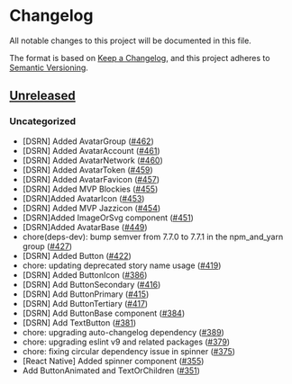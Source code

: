 # Changelog

All notable changes to this project will be documented in this file.

The format is based on [Keep a Changelog](https://keepachangelog.com/en/1.0.0/),
and this project adheres to [Semantic Versioning](https://semver.org/spec/v2.0.0.html).

## [Unreleased]

### Uncategorized

- [DSRN] Added AvatarGroup ([#462](https://github.com/MetaMask/metamask-design-system/pull/462))
- [DSRN] Added AvatarAccount ([#461](https://github.com/MetaMask/metamask-design-system/pull/461))
- [DSRN] Added AvatarNetwork ([#460](https://github.com/MetaMask/metamask-design-system/pull/460))
- [DSRN] Added AvatarToken ([#459](https://github.com/MetaMask/metamask-design-system/pull/459))
- [DSRN] Added AvatarFavicon ([#457](https://github.com/MetaMask/metamask-design-system/pull/457))
- [DSRN] Added MVP Blockies ([#455](https://github.com/MetaMask/metamask-design-system/pull/455))
- [DSRN]Added AvatarIcon ([#453](https://github.com/MetaMask/metamask-design-system/pull/453))
- [DSRN] Added MVP Jazzicon ([#454](https://github.com/MetaMask/metamask-design-system/pull/454))
- [DSRN]Added ImageOrSvg component ([#451](https://github.com/MetaMask/metamask-design-system/pull/451))
- [DSRN]Added AvatarBase ([#449](https://github.com/MetaMask/metamask-design-system/pull/449))
- chore(deps-dev): bump semver from 7.7.0 to 7.7.1 in the npm_and_yarn group ([#427](https://github.com/MetaMask/metamask-design-system/pull/427))
- [DSRN] Added Button ([#422](https://github.com/MetaMask/metamask-design-system/pull/422))
- chore: updating deprecated story name usage ([#419](https://github.com/MetaMask/metamask-design-system/pull/419))
- [DSRN] Added ButtonIcon ([#386](https://github.com/MetaMask/metamask-design-system/pull/386))
- [DSRN] Add ButtonSecondary ([#416](https://github.com/MetaMask/metamask-design-system/pull/416))
- [DSRN] Add ButtonPrimary ([#415](https://github.com/MetaMask/metamask-design-system/pull/415))
- [DSRN] Add ButtonTertiary ([#417](https://github.com/MetaMask/metamask-design-system/pull/417))
- [DSRN] Add ButtonBase component ([#384](https://github.com/MetaMask/metamask-design-system/pull/384))
- [DSRN] Add TextButton ([#381](https://github.com/MetaMask/metamask-design-system/pull/381))
- chore: upgrading auto-changelog dependency ([#389](https://github.com/MetaMask/metamask-design-system/pull/389))
- chore: upgrading eslint v9 and related packages ([#379](https://github.com/MetaMask/metamask-design-system/pull/379))
- chore: fixing circular dependency issue in spinner ([#375](https://github.com/MetaMask/metamask-design-system/pull/375))
- [React Native] Added spinner component ([#355](https://github.com/MetaMask/metamask-design-system/pull/355))
- Add ButtonAnimated and TextOrChildren ([#351](https://github.com/MetaMask/metamask-design-system/pull/351))

[Unreleased]: https://github.com/MetaMask/metamask-design-system/
